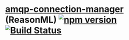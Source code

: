 # [amqp-connection-manager](https://www.npmjs.com/package/amqp-connection-manager) (ReasonML) [![npm version](https://badge.fury.io/js/re-amqp-connection-manager.svg)](https://badge.fury.io/js/re-amqp-connection-manager) [![Build Status](https://travis-ci.org/amsross/re-amqp-connection-manager.svg?branch=master)](https://travis-ci.org/amsross/re-amqp-connection-manager)
